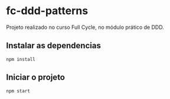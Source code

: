 # fc-ddd-patterns

Projeto realizado no curso Full Cycle, no módulo prático de DDD.

## Instalar as dependencias

```shell
npm install
```

## Iniciar o projeto

```shell
npm start
```
